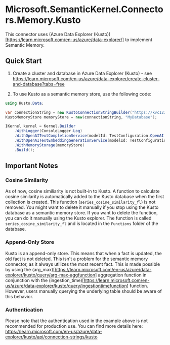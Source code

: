 ﻿# Microsoft.SemanticKernel.Connectors.Memory.Kusto

This connector uses (Azure Data Explorer (Kusto))[https://learn.microsoft.com/en-us/azure/data-explorer/] to implement Semantic Memory.

## Quick Start

1. Create a cluster and database in Azure Data Explorer (Kusto) - see https://learn.microsoft.com/en-us/azure/data-explorer/create-cluster-and-database?tabs=free

2. To use Kusto as a semantic memory store, use the following code:

```csharp
using Kusto.Data;

var connectionString = new KustoConnectionStringBuilder("https://kvc123.eastus.kusto.windows.net").WithAadUserPromptAuthentication();
KustoMemoryStore memoryStore = new(connectionString, "MyDatabase");

IKernel kernel = Kernel.Builder
    .WithLogger(ConsoleLogger.Log)
    .WithOpenAITextCompletionService(modelId: TestConfiguration.OpenAI.ModelId, apiKey: TestConfiguration.OpenAI.ApiKey)
    .WithOpenAITextEmbeddingGenerationService(modelId: TestConfiguration.OpenAI.EmbeddingModelId,apiKey: TestConfiguration.OpenAI.ApiKey)
    .WithMemoryStorage(memoryStore)
    .Build();
```

## Important Notes

### Cosine Similarity
As of now, cosine similiarity is not built-in to Kusto. 
A function to calculate cosine similarity is automatically added to the Kusto database when the first collection is created. 
This function (`series_cosine_similarity_fl`) is not removed. 
You might want to delete it manually if you stop using the Kusto database as a semantic memory store. 
If you want to delete the function, you can do it manually using the Kusto explorer. 
The function is called `series_cosine_similarity_fl` and is located in the `Functions` folder of the database. 

### Append-Only Store
Kusto is an append-only store. This means that when a fact is updated, the old fact is not deleted. 
This isn't a problem for the semantic memory connector, as it always utilizes the most recent fact. 
This is made possible by using the (arg_max)[https://learn.microsoft.com/en-us/azure/data-explorer/kusto/query/arg-max-aggfunction] aggregation function in conjunction with the (ingestion_time)[https://learn.microsoft.com/en-us/azure/data-explorer/kusto/query/ingestiontimefunction] function.  
However, users manually querying the underlying table should be aware of this behavior.

### Authentication
Please note that the authentication used in the example above is not recommended for production use. You can find more details here: https://learn.microsoft.com/en-us/azure/data-explorer/kusto/api/connection-strings/kusto
